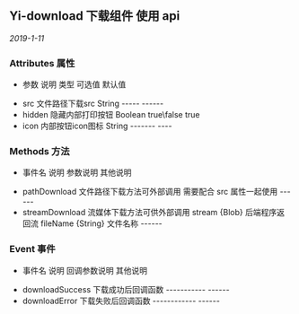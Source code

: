 ## Yi-download 下载组件 使用 api

*2019-1-11*

### Attributes 属性

* 参数          说明                    类型         可选值                 默认值

- src           文件路径下载src         String      -----                  ------
- hidden        隐藏内部打印按钮        Boolean     true\false              true
- icon          内部按钮icon图标        String      -------                 ----

### Methods 方法

* 事件名                说明                            参数说明                   其他说明

- pathDownload          文件路径下载方法可外部调用       需要配合 src 属性一起使用    ------
- streamDownload        流媒体下载方法可供外部调用       stream {Blob} 后端程序返回流
                                                       fileName {String} 文件名称  ------

### Event 事件

* 事件名                说明                    回调参数说明                其他说明

- downloadSuccess       下载成功后回调函数      -----------                 ------
- downloadError         下载失败后回调函数      ------------                ------
